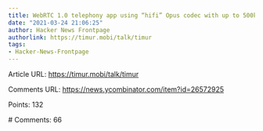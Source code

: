 ```yaml
---
title: WebRTC 1.0 telephony app using “hifi” Opus codec with up to 500kbs bitrate
date: "2021-03-24 21:06:25"
author: Hacker News Frontpage
authorlink: https://timur.mobi/talk/timur
tags:
- Hacker-News-Frontpage
---
```


<p>Article URL: <a href="https://timur.mobi/talk/timur">https://timur.mobi/talk/timur</a></p>
<p>Comments URL: <a href="https://news.ycombinator.com/item?id=26572925">https://news.ycombinator.com/item?id=26572925</a></p>
<p>Points: 132</p>
<p># Comments: 66</p>
